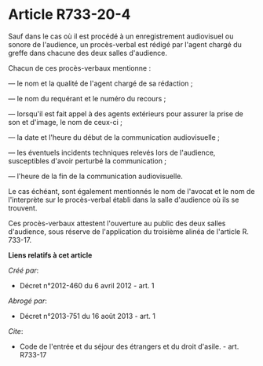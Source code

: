 # Article R733-20-4

Sauf dans le cas où il est procédé à un enregistrement audiovisuel ou sonore de l'audience, un procès-verbal est rédigé par
l'agent chargé du greffe dans chacune des deux salles d'audience. 

Chacun de ces procès-verbaux mentionne : 

― le nom et la qualité de l'agent chargé de sa rédaction ; 

― le nom du requérant et le numéro du recours ; 

― lorsqu'il est fait appel à des agents extérieurs pour assurer la prise de son et d'image, le nom de ceux-ci ; 

― la date et l'heure du début de la communication audiovisuelle ; 

― les éventuels incidents techniques relevés lors de l'audience, susceptibles d'avoir perturbé la communication ; 

― l'heure de la fin de la communication audiovisuelle. 

Le cas échéant, sont également mentionnés le nom de l'avocat et le nom de l'interprète sur le procès-verbal établi dans la
salle d'audience où ils se trouvent. 

Ces procès-verbaux attestent l'ouverture au public des deux salles d'audience, sous réserve de l'application du troisième
alinéa de l'article R. 733-17.

**Liens relatifs à cet article**

_Créé par_:

  - Décret n°2012-460 du 6 avril 2012 - art. 1

_Abrogé par_:

  - Décret n°2013-751 du 16 août 2013 - art. 1

_Cite_:

  - Code de l'entrée et du séjour des étrangers et du droit d'asile. - art. R733-17
